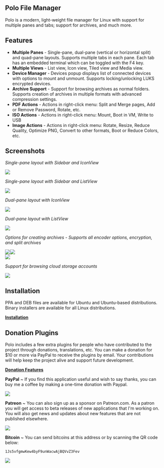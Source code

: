 ## Polo File Manager

Polo is a modern, light-weight file manager for Linux with support for multiple panes and tabs; support for archives, and much more.

## **Features**

- **Multiple Panes** - Single-pane, dual-pane (vertical or horizontal split) and quad-pane layouts. Supports multiple tabs in each pane. Each tab has an embedded terminal which can be toggled with the F4 key.
- **Multiple Views** - List view, Icon view, Tiled view and Media view.
- **Device Manager** - Devices popup displays list of connected devices with options to mount and unmount. Supports locking/unlocking LUKS encrypted devices.
- **Archive Support** - Support for browsing archives as normal folders. Supports creation of archives in multiple formats with advanced compression settings.
- **PDF Actions** - Actions in right-click menu: Split and Merge pages, Add or Remove Password, Rotate, etc.
- **ISO Actions** - Actions in right-click menu: Mount, Boot in VM, Write to USB
- **Image Actions** - Actions in right-click menu: Rotate, Resize, Reduce Quality, Optimize PNG, Convert to other formats, Boot or Reduce Colors, etc.

## Screenshots

*Single-pane layout with Sidebar and IconView*

![](src/share/polo/images/polo_layout_single_icons.png)

*Single-pane layout with Sidebar and ListView*

![](src/share/polo/images/polo_layout_single_list.png)

*Dual-pane layout with IconView*

![](src/share/polo/images/polo_layout_dual_icons.png)

*Dual-pane layout with ListView*

![](src/share/polo/images/polo_layout_dual_list.png)

*Options for creating archives - Supports all encoder options, encryption, and split archives*

![](images/polo_compress.png)![](images/polo_compress_expanded.png)   
![](images/polo_compress_progress.png)

*Support for browsing cloud storage accounts*

![](images/cloud_storage.png)


## Installation

PPA and DEB files are available for Ubuntu and Ubuntu-based distributions. Binary installers are available for all Linux distributions.

**[Installation](https://github.com/teejee2008/polo/wiki/Installation)**

## Donation Plugins

Polo includes a few extra plugins for people who have contributed to the project through donations, translations, etc. You can make a donation for $10 or more via PayPal to receive the plugins by email. Your contributions will help keep the project alive and support future development.

[**Donation Features**](https://github.com/teejee2008/polo/wiki/Donation-Features)

**PayPal** ~ If you find this application useful and wish to say thanks, you can buy me a coffee by making a one-time donation with Paypal. 

[![](https://upload.wikimedia.org/wikipedia/commons/b/b5/PayPal.svg)](https://www.paypal.com/cgi-bin/webscr?business=teejeetech@gmail.com&cmd=_xclick&currency_code=USD&amount=10&item_name=Polo%20Donation)  

**Patreon** ~ You can also sign up as a sponsor on Patreon.com. As a patron you will get access to beta releases of new applications that I'm working on. You will also get news and updates about new features that are not published elsewhere.

[![](https://2.bp.blogspot.com/-DNeWEUF2INM/WINUBAXAKUI/AAAAAAAAFmw/fTckfRrryy88pLyQGk5lJV0F0ESXeKrXwCLcB/s200/patreon.png)](https://www.patreon.com/bePatron?u=3059450)

**Bitcoin** ~ You can send bitcoins at this address or by scanning the QR code below:

```1Js5vfgmwKew4byF9unWacwAjBQVvZ3Fev```

![](https://4.bp.blogspot.com/-9hMyCacf0nc/WQ1p3dcdtwI/AAAAAAAAGgA/WC-4gbGFl7skTjNRZbl99EBsXeYfZDqpgCLcB/s1600/polo.png)